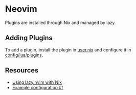 # Neovim

Plugins are installed through Nix and managed by lazy.

## Adding Plugins

To add a plugin, install the plugin in [user.nix](./user.nix) and configure it in [config/lua/plugins](./config/lua/plugins).

## Resources

- [Using lazy.nvim with Nix](https://nixalted.com/)
- [Example configuration #1](https://www.josean.com/posts/how-to-setup-neovim-2024)

